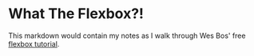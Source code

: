 # What The Flexbox?!

This markdown would contain my notes as I walk through Wes Bos' free [flexbox tutorial](https://flexbox.io/). 
